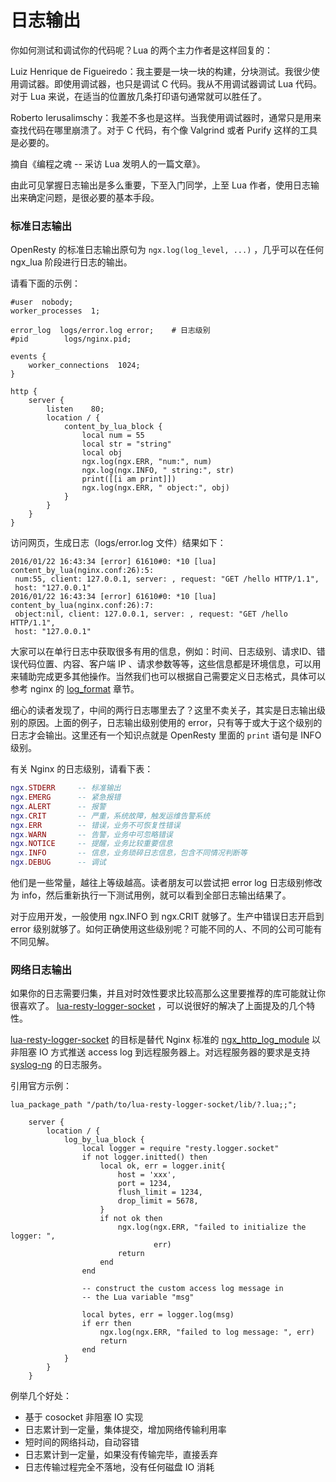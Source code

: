 # 日志输出

你如何测试和调试你的代码呢？Lua 的两个主力作者是这样回复的：

Luiz Henrique de Figueiredo：我主要是一块一块的构建，分块测试。我很少使用调试器。即使用调试器，也只是调试 C 代码。我从不用调试器调试 Lua 代码。对于 Lua 来说，在适当的位置放几条打印语句通常就可以胜任了。

Roberto Ierusalimschy：我差不多也是这样。当我使用调试器时，通常只是用来查找代码在哪里崩溃了。对于 C 代码，有个像 Valgrind 或者 Purify 这样的工具是必要的。

摘自《编程之魂 -- 采访 Lua 发明人的一篇文章》。

由此可见掌握日志输出是多么重要，下至入门同学，上至 Lua 作者，使用日志输出来确定问题，是很必要的基本手段。

### 标准日志输出

OpenResty 的标准日志输出原句为 `ngx.log(log_level, ...)` ，几乎可以在任何 ngx_lua 阶段进行日志的输出。

请看下面的示例：

```nginx
#user  nobody;
worker_processes  1;

error_log  logs/error.log error;    # 日志级别
#pid        logs/nginx.pid;

events {
    worker_connections  1024;
}

http {
    server {
        listen    80;
        location / {
            content_by_lua_block {
                local num = 55
                local str = "string"
                local obj
                ngx.log(ngx.ERR, "num:", num)
                ngx.log(ngx.INFO, " string:", str)
                print([[i am print]])
                ngx.log(ngx.ERR, " object:", obj)
            }
        }
    }
}
```

访问网页，生成日志（logs/error.log 文件）结果如下：

```shell
2016/01/22 16:43:34 [error] 61610#0: *10 [lua] content_by_lua(nginx.conf:26):5:
 num:55, client: 127.0.0.1, server: , request: "GET /hello HTTP/1.1",
 host: "127.0.0.1"
2016/01/22 16:43:34 [error] 61610#0: *10 [lua] content_by_lua(nginx.conf:26):7:
 object:nil, client: 127.0.0.1, server: , request: "GET /hello HTTP/1.1",
 host: "127.0.0.1"
```

大家可以在单行日志中获取很多有用的信息，例如：时间、日志级别、请求ID、错误代码位置、内容、客户端 IP 、请求参数等等，这些信息都是环境信息，可以用来辅助完成更多其他操作。当然我们也可以根据自己需要定义日志格式，具体可以参考 nginx 的 [log_format](http://nginx.org/en/docs/http/ngx_http_log_module.html#log_format) 章节。

细心的读者发现了，中间的两行日志哪里去了？这里不卖关子，其实是日志输出级别的原因。上面的例子，日志输出级别使用的 error，只有等于或大于这个级别的日志才会输出。这里还有一个知识点就是 OpenResty 里面的 `print` 语句是 INFO 级别。

有关 Nginx 的日志级别，请看下表：

```lua
ngx.STDERR     -- 标准输出
ngx.EMERG      -- 紧急报错
ngx.ALERT      -- 报警
ngx.CRIT       -- 严重，系统故障，触发运维告警系统
ngx.ERR        -- 错误，业务不可恢复性错误
ngx.WARN       -- 告警，业务中可忽略错误
ngx.NOTICE     -- 提醒，业务比较重要信息
ngx.INFO       -- 信息，业务琐碎日志信息，包含不同情况判断等
ngx.DEBUG      -- 调试
```

他们是一些常量，越往上等级越高。读者朋友可以尝试把 error log 日志级别修改为 info，然后重新执行一下测试用例，就可以看到全部日志输出结果了。

对于应用开发，一般使用 ngx.INFO 到 ngx.CRIT 就够了。生产中错误日志开启到 error 级别就够了。如何正确使用这些级别呢？可能不同的人、不同的公司可能有不同见解。

### 网络日志输出

如果你的日志需要归集，并且对时效性要求比较高那么这里要推荐的库可能就让你很喜欢了。 [lua-resty-logger-socket](https://github.com/cloudflare/lua-resty-logger-socket) ，可以说很好的解决了上面提及的几个特性。

[lua-resty-logger-socket](https://github.com/cloudflare/lua-resty-logger-socket) 的目标是替代 Nginx 标准的 [ngx_http_log_module](http://nginx.org/en/docs/http/ngx_http_log_module.html) 以非阻塞 IO 方式推送 access log 到远程服务器上。对远程服务器的要求是支持 [syslog-ng](http://www.balabit.com/network-security/syslog-ng) 的日志服务。

引用官方示例：

```nginx
lua_package_path "/path/to/lua-resty-logger-socket/lib/?.lua;;";

    server {
        location / {
            log_by_lua_block {
                local logger = require "resty.logger.socket"
                if not logger.initted() then
                    local ok, err = logger.init{
                        host = 'xxx',
                        port = 1234,
                        flush_limit = 1234,
                        drop_limit = 5678,
                    }
                    if not ok then
                        ngx.log(ngx.ERR, "failed to initialize the logger: ",
                                err)
                        return
                    end
                end

                -- construct the custom access log message in
                -- the Lua variable "msg"

                local bytes, err = logger.log(msg)
                if err then
                    ngx.log(ngx.ERR, "failed to log message: ", err)
                    return
                end
            }
        }
    }
```

例举几个好处：

* 基于 cosocket 非阻塞 IO 实现
* 日志累计到一定量，集体提交，增加网络传输利用率
* 短时间的网络抖动，自动容错
* 日志累计到一定量，如果没有传输完毕，直接丢弃
* 日志传输过程完全不落地，没有任何磁盘 IO 消耗

